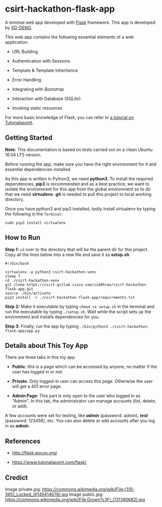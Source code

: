 # csirt-hackathon-flask-app

A minimal web app developed with [Flask](http://flask.pocoo.org/) framework. This app is developed by [XD-DENG](https://github.com/XD-DENG).

This web app contains the following essential elements of a web application:

- URL Building

- Authentication with Sessions

- Template & Template Inheritance

- Error Handling

- Integrating with *Bootstrap*

- Interaction with Database (SQLite)

- Invoking static resources

For more basic knowledge of Flask, you can refer to [a tutorial on Tutorialspoint](https://www.tutorialspoint.com/flask/).

## Getting Started
**Note**: This documentation is based on tests carried out on a clean Ubuntu 18.04 LTS version.

Before running the app, make sure you have the right environment for it and essential dependencies installed.

As this app is written in Python3, we need **python3**. To install the required dependencies, **pip3** is recommended and as a best practice, we want to isolate the environment for this app from the global environment so to do that we need **virtualenv**. **git** is needed to pull this project to local working directory.

Once you have python3 and pip3 installed, lastly install virtualenv by typing the following in the `Terminal`:

`sudo pip3 install virtualenv`


## How to Run
**Step 1:** `cd` over to the directory that will be the parent dir for this project. Copy all the lines below into a new file and save it as **setup.sh**

```
#!/bin/bash

virtualenv -p python3 csirt-hackathon-venv
sleep 7
cd ./csirt-hackathon-venv
git clone https://csirt-gitlab.cisco.com/siddhrao/csirt-hackathon-flask-app.git
source ./bin/activate
pip3 install -r ./csirt-hackathon-flask-app/requirements.txt
```

**Step 2:** Make it executable by typing `chmod +x setup.sh` in the terminal and run the executable by typing `./setup.sh`. Wait while the script sets up the environment and installs dependencies for you.

**Step 3:** Finally, run the app by typing `./bin/python3 ./csirt-hackathon-flask-app/app.py`


## Details about This Toy App

There are three tabs in this toy app

- **Public**: this is a page which can be accessed by anyone, no matter if the user has logged in or not.

- **Private**: Only logged-in user can access this page. Otherwise the user will get a 401 error page.

- **Admin Page**: This part is only open to the user who logged in as "Admin". In this tab, the administrator can manage accounts (list, delete, or add).


A few accounts were set for testing, like ***admin*** (password: admin), ***test*** (password: 123456), etc. You can also delete or add accounts after you log in as ***admin***.


## References

- http://flask.pocoo.org/

- https://www.tutorialspoint.com/flask/


## Credict
Image private.jpg: https://commons.wikimedia.org/wiki/File:(315-365)_Locked_(6149414678).jpg
Image public.jpg: https://commons.wikimedia.org/wiki/File:Drown%3F!_(131380682).jpg

